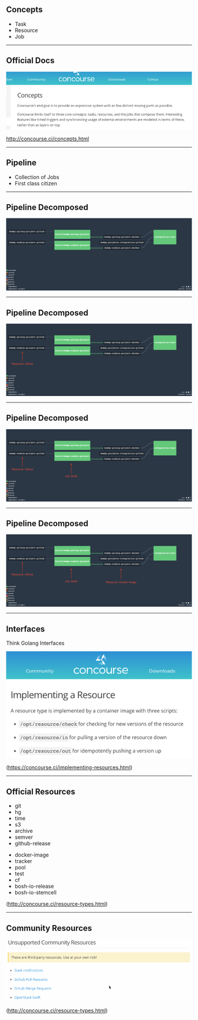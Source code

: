 <!-- .slide: data-background="img/background-lightgreen-orig.jpg" -->

## Concepts

- Task     <!-- .element: class="fragment" --> 
- Resource <!-- .element: class="fragment" --> 
- Job      <!-- .element: class="fragment" --> 


--- 
<!-- .slide: data-background="img/background-lightgreen-orig.jpg" -->

## Official Docs

<img src="./img/concourse-concepts.png" style="background-color:white"/>

http://concourse.ci/concepts.html

--- 
<!-- .slide: data-background="img/background-lightgreen-orig.jpg" -->

## Pipeline

- Collection of Jobs
- First class citizen

--- 
<!-- .slide: data-background="img/background-lightgreen-orig.jpg" data-transition="slide-in none" -->

## Pipeline Decomposed

<img src="./img/concourse-dummy-pipeline-1.png" style="background-color:white"/>

--- 
<!-- .slide: data-background="img/background-lightgreen-orig.jpg" data-transition="none" -->

## Pipeline Decomposed

<img src="./img/concourse-dummy-pipeline-2.png" style="background-color:white"/>

--- 
<!-- .slide: data-background="img/background-lightgreen-orig.jpg" data-transition="none" -->

## Pipeline Decomposed

<img src="./img/concourse-dummy-pipeline-3.png" style="background-color:white"/>

--- 
<!-- .slide: data-background="img/background-lightgreen-orig.jpg" data-transition="none" -->

## Pipeline Decomposed

<img src="./img/concourse-dummy-pipeline-4.png" style="background-color:white"/>

---
<!-- .slide: data-background="img/background-lightgreen-orig.jpg" -->

## Interfaces

Think Golang Interfaces

<img src="./img/concourse-resource.png" style="background-color:white"/>

(https://concourse.ci/implementing-resources.html)

---
<!-- .slide: data-background="img/background-lightgreen-orig.jpg" -->

## Official Resources

<ul style="width:30%; float:center;">
  <li>git</li>
  <li>hg</li>
  <li>time</li>
  <li>s3</li>
  <li>archive</li>
  <li>semver</li>
  <li>github-release</li>
</ul>

<ul style="width:30%; float:center;">
  <li>docker-image</li>
  <li>tracker</li>
  <li>pool</li>
  <li>test</li>
  <li>cf</li>
  <li>bosh-io-release</li>
  <li>bosh-io-stemcell</li>
</ul>

(http://concourse.ci/resource-types.html)

---
<!-- .slide: data-background="img/background-lightgreen-orig.jpg" -->

## Community Resources

<img src="./img/community-resources.gif" style="background-color:white"/>

(http://concourse.ci/resource-types.html)
